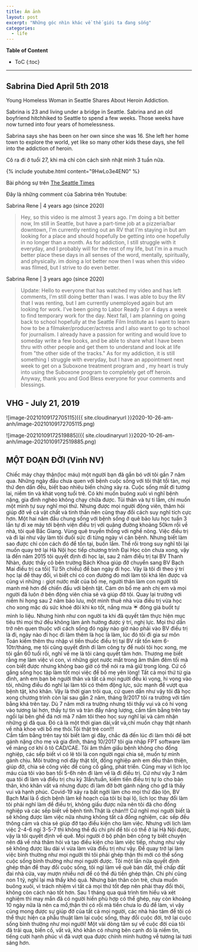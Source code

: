 ```yaml
---
title: Ám ảnh
layout: post
excerpt: "Những góc nhìn khác về thế giới ta đang sống"
categories:
  - life
---
```



**Table of Content**
* ToC
{:toc}
----


## Sabrina Died April 5th 2018
Young Homeless Woman in Seattle Shares About Heroin Addiction. 

Sabrina is 23 and living under a bridge in Seattle. Sabrina and an old boyfriend hitchhiked to Seattle to spend a few weeks. Those weeks have now turned into four years of homelessness. 

Sabrina says she has been on her own since she was 16. She left her home town to explore the world, yet like so many other kids these days, she fell into the addiction of heroin. 

Cô ra đi ở tuổi 27, khi mà chỉ còn cách sinh nhật mình 3 tuần nữa.

{% include youtube.html content="9HwLo3e4EN0" %}

Bài phóng sự trên [The Seattle Times](https://www.seattletimes.com/seattle-news/homeless/shame-on-seattle-parents-of-homeless-woman-who-died-in-rv-speak-out/)

Đây là những comment của Sabrina trên Youtube:


Sabrina Rene | 4 years ago (since 2020)
> Hey, so this video is me almost 3 years ago. I'm doing a bit better now, Im still in Seattle, but have a part-time job at a pizzeria/bar downtown, I'm currently renting out an RV that I'm staying in but am looking for a place and should hopefully be getting into one hopefully in no longer than a month. As for addiction, I still struggle with it everyday, and I probably will for the rest of my life, but I'm in a much better place these days in all senses of the word, mentally, spiritually, and physically. im doing a lot better now then I was when this video was filmed, but I strive to do even better. 

Sabrina Rene | 3 years ago (since 2020)

> Update: Hello to everyone that has watched my video and has left comments, I'm still doing better than I was. I was able to buy the RV that I was renting, but I am currently unemployed again but am looking for work. I've been going to Labor Ready 3 or 4 days a week to find temporary work for the day. Next fall, I am planning on going back to school hopefully at the Seattle Film Institute as I want to learn how to be a filmaker/producer/actress and I also want to go to school for journalism. I already have a passion for writing and would love to someday write a few books, and be able to share what I have been thru with other people and get them to understand and look at life from "the other side of the tracks." As for my addiction, it is still something I struggle with everyday, but I have an appointment next week to get on a Suboxone treatment program and , my heart is truly into using the Suboxone program to completely get off heroin. Anyway, thank you and God Bless everyone for your comments and blessings. 



## VHG - July 21, 2019

![image-20210109172705115]({{ site.cloudinaryurl }}2020-10-26-am-anh/image-20210109172705115.png)

![image-20210109172519885]({{ site.cloudinaryurl }}2020-10-26-am-anh/image-20210109172519885.png)

## MỘT ĐOẠN  ĐỜI (Vinh NV)
Chiếc máy chạy thận(lọc máu) một người bạn đã gắn bó với tôi gần 7 năm qua. Những ngày đầu chưa quen với bệnh cuộc sống với tôi thật tồi tàn, mọi thứ đen dần đều, biết bao nhiêu biến chứng xảy ra. Cuộc sống mất đi tương lai, niềm tin và khát vọng tuổi trẻ. Có khi muốn buông xuôi vì nghĩ bệnh nặng, gia đình nghèo không chạy chữa được. Tủi thân và tự ti lắm, chỉ muốn một mình tự suy nghĩ mọi thứ. Nhưng được mọi người động viên, thăm hỏi giúp đỡ về cả vật chất và tinh thần nên cũng thay đổi cách suy nghĩ tích cực hơn. Một hai năm đầu chung sống với bệnh sống ở quê bảo lưu học tuần 3 lần tự đi xe máy tới bệnh viện điều trị với quãng đường khoảng 50km rồi về nhà, tôi quê Bắc Giang. Vùng quê  truyền thống với nghề nông. Việc điều trị và đi lại như vậy làm tôi đuối sức đi từng ngày vì căn bệnh. Nhưng biết làm sao được chỉ còn cách đó để tồn tại, buồn lắm. 
Thế rồi trong suy nghĩ tôi lại muốn quay trở lại Hà Nội học tiếp chương trình Đại Học còn chưa xong, vậy là đến năm 2015 tôi quyết định đi học lại, sau 2 năm điều trị tại BV Thanh Nhàn, được thầy cô bên trường Bách Khoa giúp đỡ chuyển sang BV Bạch Mai điều trị ca tối( Từ 5h chiều) để ban ngày đi học. 
Vậy là tôi đi theo ý trí học lại để thay đổi, vì biết chỉ có con đường đó mới làm tôi khá lên được và cũng vì những 💧 giọt nước mắt của bố mẹ, người thân làm con người tôi manh mẽ hơn để chiến đấu với bệnh tật. Cám ơn bố mẹ anh chị em và mọi người đã luôn ở bên động viên chia sẻ và giúp đỡ tôi. 
Quay lại trường với niềm hi họng sau 2 năm bảo lưu, một mình thuê nhà vừa điều trị vừa học cho xong mặc dù sức khoẻ đôi khi ko tốt, nắng mưa ☔️ đông giá buốt tự mình lo liệu. Nhưng hình như con người ta khi đã quyết tâm thực hiện mục tiêu thì mọi thứ đều không làm ảnh hưởng được ý trí, nghị lực. Mọi thứ dần trở nên quen thuộc với cách sống đó ngày nào giờ nào phải vào BV điều trị là đi, ngày nào đi học đi làm thêm là học là làm, lúc đó tôi đi gia sư môn Toán kiếm thêm thu nhập vì tiền thuốc điều trị tại BV rất tốn kém 6-10tr/tháng, mẹ tôi cũng quyết định đi làm công ty để nuôi tôi học xong, mẹ tôi gần 60 tuổi rồi, nghĩ về mẹ là tôi càng quyết tâm hơn. Thương mẹ biết rằng mẹ làm việc vì con, vì những giọt nước mắt trong âm thầm đêm tối mà con biết được nhưng không bao giờ có thể nói ra mà giữ trong lòng. Cứ cố gắng sống học tập làm tốt mọi việc để bố mẹ yên lòng! 
Tất cả mọi thứ từ gia đình, anh em bạn bè người thân và tất cả mọi người đều kì vọng, hi vọng vào tôi, những điều đó nghĩ lại làm tôi có thêm động lực, sức mạnh để vượt qua bệnh tật, khó khăn. Vậy là thời gian trôi qua, cứ quen dần như vậy tôi đã học xong chương trình còn lại sau gần 2 năm, tháng 9/2017 tôi ra trường với tấm bằng khá trên tay. Dù 7 năm mới ra trường nhưng tôi thấy vui và có hi vọng vào tương lai hơn, thấy tự tin và tràn đầy năng lượng, cầm tấm bằng trên tay ngồi lại bên ghế đá nơi mà 7 năm tôi theo học suy nghĩ lại và cảm nhận những gì đã qua. Đó cả là một thời gian dài,vất vả,chỉ muốn chạy thật nhanh về nhà khoe với bố mẹ thôi.Tôi thật trẻ con!!!  
Cầm tấm bằng trên tay tôi biết làm gì đây, chắc đã đến lúc đi làm thôi để bớt gánh nặng cho mẹ và gia đình, tháng 10/2017 tôi gia nhập FPT software làm về mảng cơ khí ô tô CAD/CAE. Tôi âm thầm giấu bệnh không cho đồng nghiệp, các sếp biết vì có lẽ tôi là con người ngại chia sẻ, muốn tự mình gánh chịu. Môi trường nơi đây thật tốt, đồng nghiệp anh em đều thân thiện, giúp đỡ, chia sẻ công việc để cùng cố gắng, phát triển. Cũng may vì lịch lọc máu của tôi vào ban tối 5-6h nên đi làm về là đi điều trị. Cứ như vậy 3 năm qua tôi đi làm và điều trị chu kỳ 3lần/tuần, kiếm tiền điều trị tự lo cho bản thân, khó khăn vất vả nhưng được đi làm đỡ bớt gánh nặng cho gđ là thấy vui và hạnh phúc. 
Covid-19 xảy ra bất ngời làm cho mọi thứ đảo lộn, BV Bạch Mai là ổ dịch bệnh làm kế hoạch của tôi bị bại lộ, lịch lọc thay đổi làm tôi phải nghỉ làm để điều trị, không giấu được nữa nên tôi đã cho đồng nghiệp và các sếp biết về bệnh tình.Thật là chán!!! Cứ nghĩ mọi người biết là sẽ không được làm việc nữa nhưng không tất cả đồng nghiệm, các sếp đều thông cảm và chia sẻ giúp đỡ tạo điều kiện cho làm việc. Nhưng với lịch làm việc 2-4-6 ngỉ 3-5-7 thì không thể đủ chi phí để tôi có thể ở lại Hà Nội được, vậy là tôi quyết định về quê. Mọi người ở bộ phận bên công ty biết chuyện nên đã về nhà thăm hỏi và tạo điều kiện cho làm việc tiếp, nhưng như vậy sẽ không được lâu dài vì vừa làm vừa điều trị như vậy. Để quay trở lại làm việc bình thường như mọi người thì tôi phải ghép thận thì mới có thể sống cuộc sống bình thường như mọi người được. 
Tôi một lần nữa quyết định ghép thận để thay đổi cuộc sống, tôi ngỉ làm về quê bán đất, thế chấp đất đai nhà cửa, vay mượn nhiều nơi  để có thể đủ tiền ghép thận. Chi phí cũng non 1 tỷ, nghĩ lại mà thấy khó quá. Nhưng bản thân còn trẻ, chưa muốn buông xuôi, vì trách nhiệm vì tất cả mọi thứ tốt đẹp nên phải thay đổi thôi, không còn cách nào tốt hơn. 
Sau 1 tháng qua quá trình tìm hiểu và xét nghiệm thì may mắn đã có người hiến phù hợp có thể ghép,  nay còn khoảng 10 ngày nữa là nên ca mổ,thận thì có rồi mà tiền chưa lo đủ để làm, vì vậy cũng mong được sự giúp đỡ của tất cả mọi người, các nhà hảo tâm để tôi có thể thực hiện ca phẫu thuật làm lại cuộc sống, thay đổi cuộc đời, trở lại cuộc sống bình thường như mọi người!
Một vài dòng tâm sự về cuộc đời của tôi đã trải qua, biến cố, vất vả, khó khăn có nhưng bên cạnh đó là niềm tin, tiếng cười hạnh phúc vì đã vượt qua được chính mình hướng về tương lai tươi sáng hơn. 
